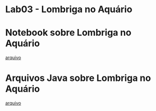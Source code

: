 # Lab03 - Lombriga no Aquário

# Notebook sobre Lombriga no Aquário
[arquivo](./notebook/lab-lombriga-ra103897.ipynb)

# Arquivos Java sobre Lombriga no Aquário
[arquivo](./src/mc322/lab03)
